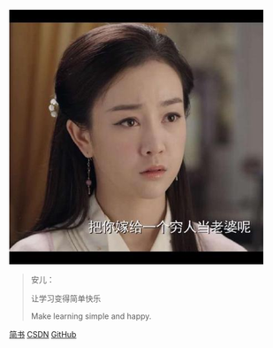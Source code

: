 ![logo](images/breezepython.png ':size=260x260')

> 安儿：
>
> 让学习变得简单快乐
>
> Make learning simple and happy.

[简书](https://www.jianshu.com/u/d23fd5012bed)
[CSDN](https://blog.csdn.net/BreezePython)
[GitHub](https://github.com/breezepython)
